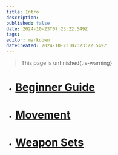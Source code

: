 ```yaml
---
title: Intro
description: 
published: false
date: 2024-10-23T07:23:22.549Z
tags: 
editor: markdown
dateCreated: 2024-10-23T07:23:22.549Z
---
```


>This page is unfinished{.is-warning}
- # [Beginner Guide](/intro/beginner-guide)
- # [Movement](/intro/movement)
- # [Weapon Sets](/intro/weapon-sets)